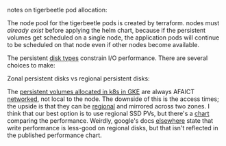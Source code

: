notes on tigerbeetle pod allocation:

The node pool for the tigerbeetle pods is created by terraform. nodes must _already exist_
before applying the helm chart, because if the persistent volumes get scheduled on a single
node, the application pods will continue to be scheduled on that node even if other nodes
become available.

The persistent [disk types](https://cloud.google.com/compute/docs/disks/performance#regional-persistent-disks)
constrain I/O performance. There are several choices to make:

Zonal persistent disks vs regional persistent disks:

The [persistent volumes allocated in k8s in GKE](https://kubernetes.io/docs/concepts/storage/storage-classes/#gce-pd) 
are always AFAICT [networked](https://cloud.google.com/kubernetes-engine/docs/concepts/persistent-volumes), not local
to the node. The downside of this is the access times; the upside is that they can be [regional](https://cloud.google.com/compute/docs/disks/#repds)
and mirrored across two zones. I think that our best option is to use regional SSD PVs, but there's a [chart](https://cloud.google.com/compute/docs/disks/performance#zonal-persistent-disks)
comparing the performance. Weirdly, google's docs [elsewhere](https://cloud.google.com/compute/docs/disks) state that write
performance is less-good on regional disks, but that isn't reflected in the published performance chart.
